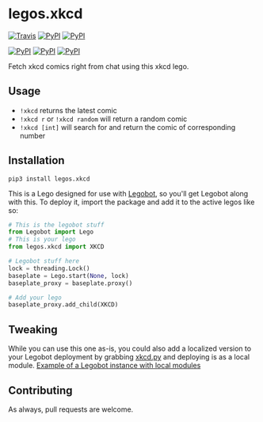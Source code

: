 # legos.xkcd

[![Travis](https://img.shields.io/travis/bbriggs/legos.xkcd.svg)]() [![PyPI](https://img.shields.io/pypi/pyversions/legos.xkcd.svg)]() [![PyPI](https://img.shields.io/pypi/v/legos.xkcd.svg)]()

[![PyPI](https://img.shields.io/pypi/wheel/legos.xkcd.svg)]() [![PyPI](https://img.shields.io/pypi/l/legos.xkcd.svg)]() [![PyPI](https://img.shields.io/pypi/status/legos.xkcd.svg)]()

Fetch xkcd comics right from chat using this xkcd lego.

## Usage

- `!xkcd` returns the latest comic
- `!xkcd r` or `!xkcd random` will return a random comic
- `!xkcd [int]` will search for and return the comic of corresponding number

## Installation

`pip3 install legos.xkcd`

This is a Lego designed for use with [Legobot](https://github.com/bbriggs/Legobot), so you'll get Legobot along with this. To deploy it, import the package and add it to the active legos like so:

```python
# This is the legobot stuff
from Legobot import Lego
# This is your lego
from legos.xkcd import XKCD

# Legobot stuff here
lock = threading.Lock()
baseplate = Lego.start(None, lock)
baseplate_proxy = baseplate.proxy()

# Add your lego
baseplate_proxy.add_child(XKCD)
```

## Tweaking

While you can use this one as-is, you could also add a localized version to your Legobot deployment by grabbing [xkcd.py](legos/xkcd.py) and deploying is as a local module. [Example of a Legobot instance with local modules](https://github.com/voxpupuli/thevoxfox/)

## Contributing

As always, pull requests are welcome.
